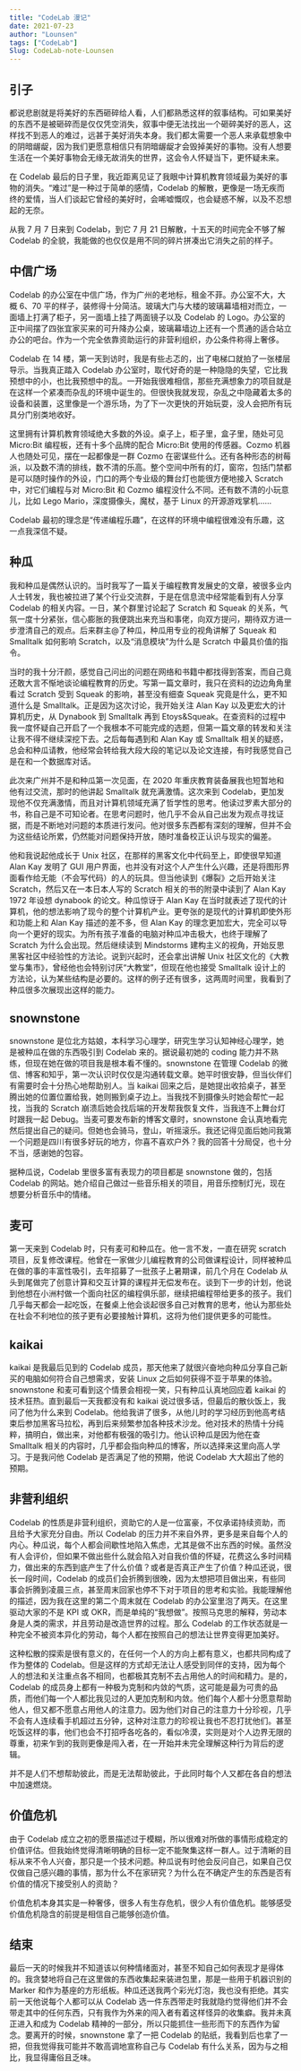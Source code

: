 ```yaml
---
title: "CodeLab 漫记"
date: 2021-07-23
author: "Lounsen"
tags: ["CodeLab"]
Slug: CodeLab-note-Lounsen
---
```


## 引子

都说悲剧就是将美好的东西砸碎给人看，人们都熟悉这样的叙事结构。可如果美好的东西不是被砸碎而是仅仅凭空消失，叙事中便无法找出一个砸碎美好的恶人，这样找不到恶人的难过，远甚于美好消失本身。我们都太需要一个恶人来承载想象中的阴暗龌龊，因为我们更愿意相信只有阴暗龌龊才会毁掉美好的事物。没有人想要生活在一个美好事物会无缘无故消失的世界，这会令人怀疑当下，更怀疑未来。

在 Codelab 最后的日子里，我近距离见证了我眼中计算机教育领域最为美好的事物的消失。“难过”是一种过于简单的感情，Codelab 的解散，更像是一场无疾而终的爱情，当人们谈起它曾经的美好时，会唏嘘慨叹，也会疑惑不解，以及不忍想起的无奈。

从我 7 月 7 日来到 Codelab，到它 7 月 21 日解散，十五天的时间完全不够了解 Codelab 的全貌，我能做的也仅仅是用不同的碎片拼凑出它消失之前的样子。

<!--truncate-->


## 中信广场

Codelab 的办公室在中信广场，作为广州的老地标，租金不菲。办公室不大，大概 6、70 平的样子，装修得十分简洁。玻璃大门与大楼的玻璃幕墙相对而立，一面墙上打满了柜子，另一面墙上挂了两面镜子以及 Codelab 的 Logo。办公室的正中间摆了四张宜家买来的可升降办公桌，玻璃幕墙边上还有一个贯通的适合站立办公的吧台。作为一个完全依靠资助运行的非营利组织，办公条件称得上奢侈。

Codelab 在 14 楼，第一天到访时，我是有些忐忑的，出了电梯口就拍了一张楼层导示。当我真正踏入 Codelab 办公室时，取代好奇的是一种隐隐的失望，它比我预想中的小，也比我预想中的乱。一开始我很难相信，那些充满想象力的项目就是在这样一个紧凑而杂乱的环境中诞生的。但很快我就发现，杂乱之中隐藏着太多的设备和装置，这里像是一个游乐场，为了下一次更快的开始玩耍，没人会把所有玩具分门别类地收好。

这里拥有计算机教育领域绝大多数的外设。桌子上，柜子里，盒子里，随处可见 Micro:Bit 编程板，还有十多个品牌的配合 Micro:Bit 使用的传感器。Cozmo 机器人也随处可见，摆在一起都像是一群 Cozmo 在密谋些什么。还有各种形态的树莓派，以及数不清的排线，数不清的乐高。整个空间中所有的灯，窗帘，包括门禁都是可以随时操作的外设，门口的两个专业级的舞台灯也能很方便地接入 Scratch 中，对它们编程与对 Micro:Bit 和 Cozmo 编程没什么不同。还有数不清的小玩意儿，比如 Lego Mario，深度摄像头，魔杖，基于 Linux 的开源游戏掌机……

Codelab 最初的理念是“传递编程乐趣”，在这样的环境中编程很难没有乐趣，这一点我深信不疑。

## 种瓜

我和种瓜是偶然认识的。当时我写了一篇关于编程教育发展史的文章，被很多业内人士转发，我也被拉进了某个行业交流群，于是在信息流中经常能看到有人分享 Codelab 的相关内容。一日，某个群里讨论起了 Scratch 和 Squeak 的关系，气氛一度十分紧张，信心膨胀的我便跳出来充当和事佬，向双方提问，期待双方进一步澄清自己的观点。后来群主@了种瓜，种瓜用专业的视角讲解了 Squeak 和 Smalltalk 如何影响 Scratch，以及“消息模块”为什么是 Scratch 中最具价值的指令。

当时的我十分汗颜，感觉自己问出的问题在网络和书籍中都找得到答案，而自己竟还敢大言不惭地谈论编程教育的历史。写第一篇文章时，我只在资料的边边角角里看过 Scratch 受到 Squeak 的影响，甚至没有细查 Squeak 究竟是什么，更不知道什么是 Smalltalk。正是因为这次讨论，我开始关注 Alan Kay 以及更宏大的计算机历史，从 Dynabook 到 Smalltalk 再到 Etoys&Squeak。在查资料的过程中我一度怀疑自己开启了一个我根本不可能完成的选题，但第一篇文章的转发和关注让我不得不继续深挖下去。之后每每遇到和 Alan Kay 或 Smalltalk 相关的疑惑，总会和种瓜请教，他经常会转给我大段大段的笔记以及论文连接，有时我感觉自己是在和一个数据库对话。

此次来广州并不是和种瓜第一次见面，在 2020 年重庆教育装备展我也短暂地和他有过交流，那时的他讲起 Smalltalk 就充满激情。这次来到 Codelab，更加发现他不仅充满激情，而且对计算机领域充满了哲学性的思考。他读过罗素大部分的书，称自己是不可知论者。在思考问题时，他几乎不会从自己出发为观点寻找证据，而是不断地对问题的本质进行发问。他对很多东西都有深刻的理解，但并不会为这些结论所累，仍然能对问题保持开放，随时准备校正认识与现实的偏差。

他和我说起他成长于 Unix 社区，在那样的黑客文化中代码至上，即使很早知道 Alan Kay 发明了 GUI 用户界面，也并没有对这个人产生什么兴趣，还是将图形界面看作给无能（不会写代码）的人的玩具。但当他读到《爆裂》之后开始关注 Scratch，然后又在一本日本人写的 Scratch 相关的书的附录中读到了 Alan Kay 1972 年设想 dynabook 的论文。种瓜惊讶于 Alan Kay 在当时就表述了现代的计算机，他的想法影响了现今的整个计算机产业。更夸张的是现代的计算机即使外形和功能上和 Alan Kay 描述的差不多，但 Alan Kay 的理念更加宏大，完全可以导向一个更好的现实。为所有孩子准备的电脑对种瓜冲击极大，也终于理解了 Scratch 为什么会出现。然后继续读到 Mindstorms 建构主义的视角，开始反思黑客社区中经验性的方法论。说到兴起时，还会拿出讲解 Unix 社区文化的《大教堂与集市》，曾经他也会特别讨厌“大教堂”，但现在他也接受 Smalltalk 设计上的方法论，认为某些结构是必要的。这样的例子还有很多，这两周时间里，我看到了种瓜很多次展现出这样的能力。

## snownstone

snownstone 是位北方姑娘，本科学习心理学，研究生学习认知神经心理学，她是被种瓜在做的东西吸引到 Codelab 来的。据说最初她的 coding 能力并不熟练，但现在她在做的项目我是根本看不懂的。snownstone 在管理 Codelab 的微信、博客和知乎，第一次认识时仅仅是沟通转载文章。她平时很安静，但当伙伴们有需要时会十分热心地帮助别人。当 kaikai 回来之后，是她提出收拾桌子，甚至腾出她的位置位置给我，她则搬到桌子边上。当我找不到摄像头时她会帮忙一起找，当我的 Scratch 崩溃后她会找后端的开发帮我恢复文件，当我连不上舞台灯时跟我一起 Debug。当麦可要发布新的博客文章时，snownstone 会认真地看完然后提出自己的疑问。但她也会骑马，登山，听摇滚乐。我还记得见面后她问我第一个问题是四川有很多好玩的地方，你喜不喜欢户外？我的回答十分局促，也十分不当，感谢她的包容。

据种瓜说，Codelab 里很多富有表现力的项目都是 snownstone 做的，包括 Codelab 的网站。她介绍自己做过一些音乐相关的项目，用音乐控制灯光，现在想要分析音乐中的情绪。

## 麦可

第一天来到 Codelab 时，只有麦可和种瓜在。他一言不发，一直在研究 scratch 项目，反复修改课程。他曾在一家做少儿编程教育的公司做课程设计，同样被种瓜在做的事的丰富性吸引，去年招募了一批孩子上暑期课，前几个月在 Codelab 从头到尾做完了创意计算和交互计算的课程并无偿发布在。谈到下一步的计划，他说到他想在小洲村做一个面向社区的编程俱乐部，继续把编程带给更多的孩子。我们几乎每天都会一起吃饭，在餐桌上他会谈起很多自己对教育的思考，他认为那些处在社会不利地位的孩子更有必要接触计算机，这将为他们提供更多的可能性。

## kaikai

kaikai 是我最后见到的 Codelab 成员，那天他来了就很兴奋地向种瓜分享自己新买的电脑如何符合自己想需求，安装 Linux 之后如何获得不亚于苹果的体验。snownstone 和麦可看到这个情景会相视一笑，只有种瓜认真地回应着 kaikai 的技术狂热。直到最后一天我都没有和 kaikai 说过很多话，但最后的散伙饭上，我问了他为什么来到 Codelab。他给我讲了很多，从他儿时的学习经历到他高考结束后参加黑客马拉松，再到后来频繁参加各种技术沙龙。他对技术的热情十分纯粹，搞明白，做出来，对他都有极强的吸引力。他认识种瓜是因为他在查 Smalltalk 相关的内容时，几乎都会指向种瓜的博客，所以选择来这里向高人学习。于是我问他 Codelab 是否满足了他的预期，他说 Codelab 大大超出了他的预期。

## 非营利组织

Codelab 的性质是非营利组织，资助它的人是一位富豪，不仅承诺持续资助，而且给予大家充分自由。所以 Codelab 的压力并不来自外界，更多是来自每个人的内心。种瓜说，每个人都会间歇性地陷入焦虑，尤其是做不出东西的时候。虽然没有人会评价，但如果不做出些什么就会陷入对自我价值的怀疑，花费这么多时间精力，做出来的东西到底产生了什么价值？或者是否真正产生了价值？种瓜还说，很长一段时间，Codelab 的成员们会折腾到很晚，因为太想把项目做出来，有些同事会折腾到凌晨三点，甚至周末回家也停不下对于项目的思考和实验。我能理解他的描述，因为我在这里的第二个周末就在 Codelab 的办公室里泡了两天。在这里驱动大家的不是 KPI 或 OKR，而是单纯的“我想做”。按照马克思的解释，劳动本身是人类的需求，并且劳动是改造世界的过程。那么 Codelab 的工作状态就是一种完全不被资本异化的劳动，每个人都在按照自己的想法让世界变得更加美好。

这种松散的探索是很有意义的，在任何一个人的方向上都有意义，也都共同构成了作为整体的 Codelab。但是这样的方式却无法让人感受到同伴的支持，因为每个人的想法和关注重点各不相同，也都极其克制不去占用他人的时间和精力。是的，Codelab 的成员身上都有一种极为克制和内敛的气质，这可能是最为可贵的品质，而他们每一个人都比我见过的人更加克制和内敛。他们每个人都十分愿意帮助他人，但又都不愿意占用他人的注意力。因为他们对自己的注意力十分珍视，几乎不会有人连续看手机超过五分钟，这种对注意力的珍视让我也不忍打扰他们。甚至吃饭这样的事，他们也会不打招呼各吃各的，看似冷漠，实则是对个人边界无限的尊重，初来乍到的我则更像是闯入者，在一开始并未完全理解这种行为背后的逻辑。

并不是人们不想帮助彼此，而是无法帮助彼此，于此同时每个人又都在各自的想法中加速燃烧。

## 价值危机

由于 Codelab 成立之初的愿景描述过于模糊，所以很难对所做的事情形成稳定的价值评估。但我始终觉得清晰明确的目标一定不能聚集这样一群人。过于清晰的目标从来不令人兴奋，那只是一个技术问题。种瓜说有时他会反问自己，如果自己仅仅做自己感兴趣的事情，那为什么不在家研究？为什么在不确定产生的东西是否有价值的情况下接受别人的资助？

价值危机本身其实是一种奢侈，很多人有生存危机，很少人有价值危机。能够感受价值危机隐含的前提是相信自己能够创造价值。

## 结束

最后一天的时候我并不知道该以何种情绪面对，甚至不知自己如何表现才是得体的。我贪婪地将自己在这里做的东西收集起来装进包里，那是一些用于机器识别的 Marker 和作为基座的方形纸板。种瓜还送我两个彩光灯泡，我也没有拒绝。其实前一天他说每个人都可以从 Codelab 选一件东西带走时我就隐约觉得他们并不会带走其中的任何东西，只有我作为外来的闯入者有着这样怪异的收集癖。我并未真正进入和成为 Codelab 精神的一部分，所以只能抓住一些形而下的东西作为留念。要离开的时候，snownstone 拿了一把 Codelab 的贴纸，我看到后也拿了一把，但我觉得我可能并不敢高调地宣称自己与 Codelab 有什么关系，因为与之相比，我显得庸俗且乏味。
